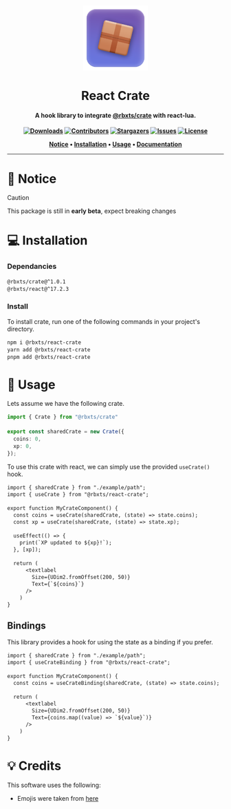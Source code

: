 <div align="center">
    <a href="https://github.com/Neohertz/react-crate"><img width="150" height="150" src="./docs/images/react-crate-logo.png" alt="Crate"></a>
	
</div>

<h1 align="center">
	React Crate
</h1>

<h4 align="center">
    <b>
        A hook library to integrate <a href="https://github.com/Neohertz/crate">@rbxts/crate</a> with react-lua.
    </b>
<h4>

<div align="center">

[![Downloads][downloads-shield]][downloads-url]
[![Contributors][contributors-shield]][contributors-url]
[![Stargazers][stars-shield]][stars-url] [![Issues][issues-shield]][issues-url]
[![License][license-shield]][license-url]

</div>

<p align="center">
    <a href="#-notice">Notice</a> •
    <a href="#-installation">Installation</a> •
    <a href="#-usage">Usage</a> •
    <a href="https://docs.neohertz.dev/docs/crate/about#%EF%B8%8F-react-integration">Documentation</a>
</p>

---

# 📛 Notice

> [!CAUTION] 
> This package is still in **early beta**, expect breaking changes

# 💻 Installation

###  Dependancies

```bash
@rbxts/crate@^1.0.1
@rbxts/react@^17.2.3
```


### Install
To install crate, run one of the following commands in your project's directory.

```bash
npm i @rbxts/react-crate
yarn add @rbxts/react-crate
pnpm add @rbxts/react-crate
```

# 💫 Usage

Lets assume we have the following crate.

```ts
import { Crate } from "@rbxts/crate"

export const sharedCrate = new Crate({
  coins: 0,
  xp: 0,
});
```

To use this crate with react, we can simply use the provided `useCrate()` hook.

```tsx
import { sharedCrate } from "./example/path";
import { useCrate } from "@rbxts/react-crate";

export function MyCrateComponent() {
  const coins = useCrate(sharedCrate, (state) => state.coins);
  const xp = useCrate(sharedCrate, (state) => state.xp);

  useEffect(() => {
    print(`XP updated to ${xp}!`);
  }, [xp]);

  return (
      <textlabel 
        Size={UDim2.fromOffset(200, 50)} 
        Text={`${coins}`} 
      />
    )
}
```

## Bindings

This library provides a hook for using the state as a binding if you prefer.

```tsx
import { sharedCrate } from "./example/path";
import { useCrateBinding } from "@rbxts/react-crate";

export function MyCrateComponent() {
  const coins = useCrateBinding(sharedCrate, (state) => state.coins);

  return (
      <textlabel 
        Size={UDim2.fromOffset(200, 50)} 
        Text={coins.map((value) => `${value}`)} 
      />
    )
}
```

# 💡 Credits

This software uses the following:

-   Emojis were taken from [here](https://emojipedia.org/)

[downloads-shield]: https://img.shields.io/npm/d18m/%40rbxts%2Freact-crate?style=for-the-badge
[downloads-url]: https://www.npmjs.com/package/@rbxts/react-crate
[contributors-shield]: https://img.shields.io/github/contributors/neohertz/react-crate?style=for-the-badge
[contributors-url]: https://github.com/Neohertz/react-crate/graphs/contributors
[stars-shield]: https://img.shields.io/github/stars/neohertz/react-crate?style=for-the-badge
[stars-url]: https://github.com/Neohertz/react-crate/stargazers
[issues-shield]: https://img.shields.io/github/issues/neohertz/react-crate?style=for-the-badge
[issues-url]: https://github.com/Neohertz/react-crate/issues
[license-shield]: https://img.shields.io/github/license/neohertz/react-crate?style=for-the-badge
[license-url]: https://github.com/Neohertz/react-crate/blob/master/LICENSE
